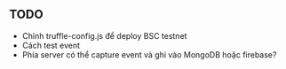 ## TODO
- Chỉnh truffle-config.js để deploy BSC testnet
- Cách test event
- Phía server có thể capture event và ghi vào MongoDB hoặc firebase?